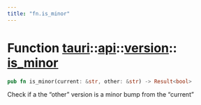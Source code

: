 ```yaml
---
title: "fn.is_minor"
---
```


# Function [tauri](/docs/api/rust/tauri/../../index.html)::​[api](/docs/api/rust/tauri/../index.html)::​[version](/docs/api/rust/tauri/index.html)::​[is_minor](/docs/api/rust/tauri/)

```rs
pub fn is_minor(current: &str, other: &str) -> Result<bool>
```

Check if a the “other” version is a minor bump from the “current”
